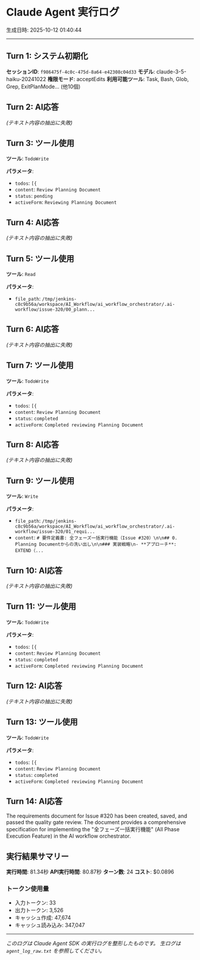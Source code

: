 # Claude Agent 実行ログ

生成日時: 2025-10-12 01:40:44

---

## Turn 1: システム初期化

**セッションID**: `f986475f-4c0c-475d-8a64-e42308c04d33`
**モデル**: claude-3-5-haiku-20241022
**権限モード**: acceptEdits
**利用可能ツール**: Task, Bash, Glob, Grep, ExitPlanMode... (他10個)

## Turn 2: AI応答

*(テキスト内容の抽出に失敗)*

## Turn 3: ツール使用

**ツール**: `TodoWrite`

**パラメータ**:
- `todos`: `[{`
- `content`: `Review Planning Document`
- `status`: `pending`
- `activeForm`: `Reviewing Planning Document`

## Turn 4: AI応答

*(テキスト内容の抽出に失敗)*

## Turn 5: ツール使用

**ツール**: `Read`

**パラメータ**:
- `file_path`: `/tmp/jenkins-c8c9b56a/workspace/AI_Workflow/ai_workflow_orchestrator/.ai-workflow/issue-320/00_plann...`

## Turn 6: AI応答

*(テキスト内容の抽出に失敗)*

## Turn 7: ツール使用

**ツール**: `TodoWrite`

**パラメータ**:
- `todos`: `[{`
- `content`: `Review Planning Document`
- `status`: `completed`
- `activeForm`: `Completed reviewing Planning Document`

## Turn 8: AI応答

*(テキスト内容の抽出に失敗)*

## Turn 9: ツール使用

**ツール**: `Write`

**パラメータ**:
- `file_path`: `/tmp/jenkins-c8c9b56a/workspace/AI_Workflow/ai_workflow_orchestrator/.ai-workflow/issue-320/01_requi...`
- `content`: `# 要件定義書: 全フェーズ一括実行機能（Issue #320）\n\n## 0. Planning Documentからの洗い出し\n\n### 実装戦略\n- **アプローチ**: EXTEND（...`

## Turn 10: AI応答

*(テキスト内容の抽出に失敗)*

## Turn 11: ツール使用

**ツール**: `TodoWrite`

**パラメータ**:
- `todos`: `[{`
- `content`: `Review Planning Document`
- `status`: `completed`
- `activeForm`: `Completed reviewing Planning Document`

## Turn 12: AI応答

*(テキスト内容の抽出に失敗)*

## Turn 13: ツール使用

**ツール**: `TodoWrite`

**パラメータ**:
- `todos`: `[{`
- `content`: `Review Planning Document`
- `status`: `completed`
- `activeForm`: `Completed reviewing Planning Document`

## Turn 14: AI応答

The requirements document for Issue #320 has been created, saved, and passed the quality gate review. The document provides a comprehensive specification for implementing the "全フェーズ一括実行機能" (All Phase Execution Feature) in the AI workflow orchestrator.

## 実行結果サマリー

**実行時間**: 81.34秒
**API実行時間**: 80.87秒
**ターン数**: 24
**コスト**: $0.0896

### トークン使用量
- 入力トークン: 33
- 出力トークン: 3,526
- キャッシュ作成: 47,674
- キャッシュ読み込み: 347,047

---

*このログは Claude Agent SDK の実行ログを整形したものです。*
*生ログは `agent_log_raw.txt` を参照してください。*